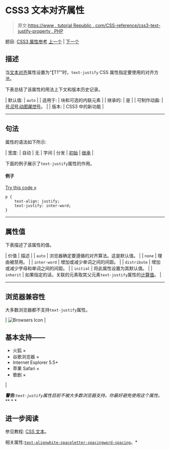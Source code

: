 # CSS3 文本对齐属性

> 原文:[https://www . tutorial Republic . com/CSS-reference/css3-text-justify-property . PHP](https://www.tutorialrepublic.com/css-reference/css3-text-justify-property.php)

题目: [CSS3 属性参考](css3-properties.php) [上一个](css-text-indent-property.php) | [下一个](css3-text-overflow-property.php)

## 描述

当[文本对齐](css-text-align-property.php)属性设置为“【T1””时，`text-justify` CSS 属性指定要使用的对齐方法。

下表总结了该属性的用法上下文和版本历史记录。

| 默认值: | `auto` |
| 适用于: | 块和可选的内联元素 |
| 继承的: | 是 |
| 可制作动画: | [号*见*号*动图属性*号](css-animatable-properties.php)。 |
| 版本: | CSS3 中的新功能 |

* * *

## 句法

属性的语法如下所示:

| 宽度: | 自动 &#124; 无 &#124; 字间 &#124; 分发 &#124; [初始](../definitions.php#initial) &#124; [继承](../definitions.php#inherit) |

下面的例子展示了`text-justify`属性的作用。

#### 例子

[Try this code »](../codelab.php?topic=css3&file=text-justify-property "Try this code using online Editor")

```
p {
    text-align: justify;
    text-justify: inter-word;
}
```

* * *

## 属性值

下表描述了该属性的值。

| 价值 | 描述 |
| `auto` | 浏览器确定要遵循的对齐算法。这是默认值。 |
| `none` | 理由被禁用。 |
| `inter-word` | 增加或减少单词之间的间距。 |
| `distribute` | 增加或减少字母和单词之间的间距。 |
| `initial` | 将此属性设置为其默认值。 |
| `inherit` | 如果指定的话，关联的元素取其父元素`text-justify`属性的[计算值](../definitions.php#computed-value)。 |

* * *

## 浏览器兼容性

大多数浏览器都不支持`text-justify`属性。

| ![Browsers Icon](../Images/e9331123c77668c1832e541c2fca1002.png) | 

## 基本支持——

*   火狐 ×
*   谷歌浏览器 ×
*   Internet Explorer 5.5+
*   苹果 Safari ×
*   歌剧 ×

 |

 ***警告:**`text-justify`属性目前不被大多数浏览器支持。你最好避免使用这个属性。*  ** * *

## 进一步阅读

参见教程: [CSS 文本](../css-tutorial/css-text.php)。

相关属性:[`text-align`](css-text-align-property.php)[`white-space`](css-white-space-property.php)[`letter-spacing`](css-letter-spacing-property.php)[`word-spacing`](css-word-spacing-property.php)。*